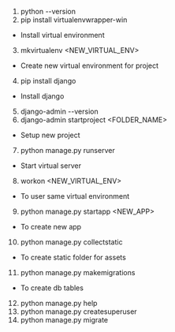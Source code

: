 1) python --version
2) pip install virtualenvwrapper-win
- Install virtual environment
3) mkvirtualenv <NEW_VIRTUAL_ENV>
- Create new virtual environment for project
4) pip install django
- Install django
5) django-admin --version
6) django-admin startproject <FOLDER_NAME>
- Setup new project
7) python manage.py runserver
- Start virtual server
8) workon <NEW_VIRTUAL_ENV>
- To user same virtual environment
9) python manage.py startapp <NEW_APP>
- To create new app
10) python manage.py collectstatic
- To create static folder for assets
11) python manage.py makemigrations
- To create db tables
12) python manage.py help
13) python manage.py createsuperuser
14) python manage.py migrate
